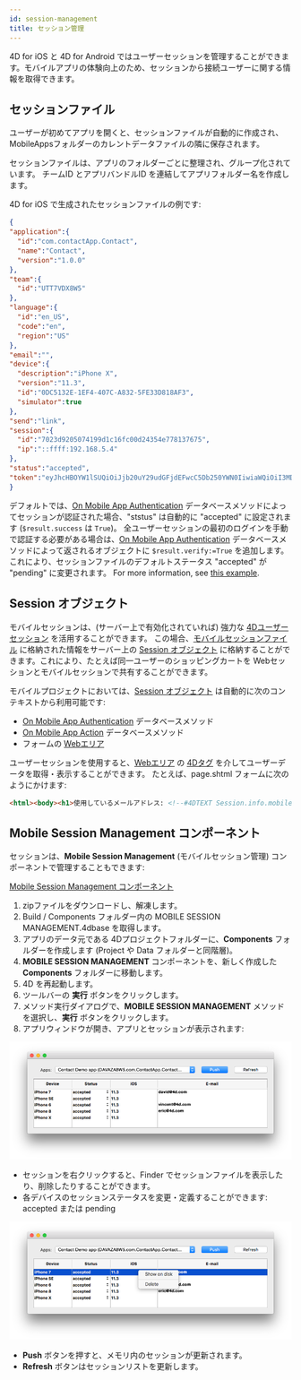 ```yaml
---
id: session-management
title: セッション管理
---
```



4D for iOS と 4D for Android ではユーザーセッションを管理することができます。モバイルアプリの体験向上のため、セッションから接続ユーザーに関する情報を取得できます。


## セッションファイル

ユーザーが初めてアプリを開くと、セッションファイルが自動的に作成され、MobileAppsフォルダーのカレントデータファイルの隣に保存されます。

セッションファイルは、アプリのフォルダーごとに整理され、グループ化されています。 チームID とアプリバンドルID を連結してアプリフォルダー名を作成します。

4D for iOS で生成されたセッションファイルの例です:

```json
{
"application":{
  "id":"com.contactApp.Contact",
  "name":"Contact",
  "version":"1.0.0"
},
"team":{
  "id":"UTT7VDX8W5"
},
"language":{
  "id":"en_US",
  "code":"en",
  "region":"US"
},
"email":"",
"device":{
  "description":"iPhone X",
  "version":"11.3",
  "id":"0DC5132E-1EF4-407C-A832-5FE33D818AF3",
  "simulator":true
},
"send":"link",
"session":{
  "id":"7023d9205074199d1c16fc00d24354e778137675",
  "ip":"::ffff:192.168.5.4"
},
"status":"accepted",
"token":"eyJhcHBOYW1lSUQiOiJjb20uY29udGFjdEFwcC5Db250YWN0IiwiaWQiOiI3MDIzZDkyMDUwNzQxOTlkMWMxNmZjMDBkMjQzNTRlNzc4MTM3Njc1IiwidGVhbUlEIjoiVVRUN1ZEWDhXNSJ9"
}

```

デフォルトでは、[On Mobile App Authentication](../4d/on-mobile-app-authentication.md) データベースメソッドによってセッションが認証された場合、"ststus" は自動的に "accepted" に設定されます (`$result.success` は `True`)。 全ユーザーセッションの最初のログインを手動で認証する必要がある場合は、[On Mobile App Authentication](../4d/on-mobile-app-authentication.md) データベースメソッドによって返されるオブジェクトに `$result.verify:=True` を追加します。 これにより、セッションファイルのデフォルトステータス "accepted" が "pending" に変更されます。 For more information, see [this example](../tutorials/login-forms/email.md#without-the-component).


## Session オブジェクト

モバイルセッションは、(サーバー上で有効化されていれば) 強力な [4Dユーザーセッション](https://developer.4d.com/docs/ja/WebServer/sessions/) を活用することができます。 この場合、[モバイルセッションファイル](#セッションファイル) に格納された情報をサーバー上の [Session オブジェクト](https://developer.4d.com/docs/ja/API/SessionClass/) に格納することができます。これにより、たとえば同一ユーザーのショッピングカートを Webセッションとモバイルセッションで共有することができます。

モバイルプロジェクトにおいては、[Session オブジェクト](https://developer.4d.com/docs/ja/API/SessionClass/) は自動的に次のコンテキストから利用可能です:

- [On Mobile App Authentication](../4d/on-mobile-app-authentication.md) データベースメソッド
- [On Mobile App Action](../4d/on-mobile-app-action.md) データベースメソッド
- フォームの [Webエリア](https://github.com/mesopelagique/form-detail-WebArea)

ユーザーセッションを使用すると、[Webエリア](https://github.com/mesopelagique/form-detail-WebArea) の [4Dタグ](https://developer.4d.com/docs/ja/Tags/tags/) を介してユーザーデータを取得・表示することができます。 たとえば、page.shtml フォームに次のようにかけます:

```html
<html><body><h1>使用しているメールアドレス: <!--#4DTEXT Session.info.mobile.email--> </h1></body></html>
```




## Mobile Session Management コンポーネント

セッションは、**Mobile Session Management** (モバイルセッション管理) コンポーネントで管理することもできます:

<div>
<a className="button button--primary"
href="https://github.com/4d/Mobile-Session-Management/releases/latest">Mobile Session Management コンポーネント</a>
</div>

1. zipファイルをダウンロードし、解凍します。
2. Build / Components フォルダー内の MOBILE SESSION MANAGEMENT.4dbase を取得します。
3. アプリのデータ元である 4Dプロジェクトフォルダーに、**Components** フォルダーを作成します (Project や Data フォルダーと同階層)。
4. **MOBILE SESSION MANAGEMENT** コンポーネントを、新しく作成した **Components** フォルダーに移動します。
5. 4D を再起動します。
6. ツールバーの **実行** ボタンをクリックします。
7. メソッド実行ダイアログで、**MOBILE SESSION MANAGEMENT** メソッドを選択し、**実行** ボタンをクリックします。
8. アプリウィンドウが開き、アプリとセッションが表示されます:

![セッション](img/session-management.png)

* セッションを右クリックすると、Finder でセッションファイルを表示したり、削除したりすることができます。
* 各デバイスのセッションステータスを変更・定義することができます: accepted または pending

![選択したセッション](img/session-management-selected.png)


* **Push** ボタンを押すと、メモリ内のセッションが更新されます。
* **Refresh** ボタンはセッションリストを更新します。 


